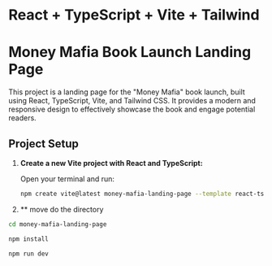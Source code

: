 # React + TypeScript + Vite + Tailwind

# Money Mafia Book Launch Landing Page

This project is a landing page for the "Money Mafia" book launch, built using React, TypeScript, Vite, and Tailwind CSS. It provides a modern and responsive design to effectively showcase the book and engage potential readers.

## Project Setup

1. **Create a new Vite project with React and TypeScript:**

   Open your terminal and run:

   ```bash
   npm create vite@latest money-mafia-landing-page --template react-ts
   ```

2. ** move do the directory
```bash
cd money-mafia-landing-page
```

```bash
npm install
```

```bash
npm run dev
```
